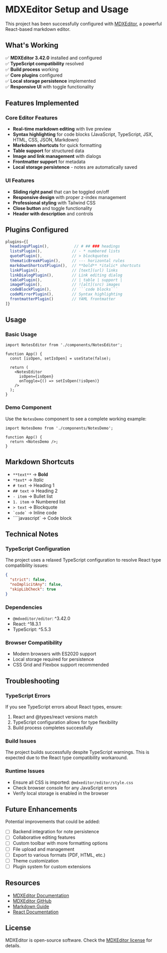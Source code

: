 # MDXEditor Setup and Usage

This project has been successfully configured with [MDXEditor](https://mdxeditor.dev), a powerful React-based markdown editor.

## What's Working

✅ **MDXEditor 3.42.0** installed and configured  
✅ **TypeScript compatibility** resolved  
✅ **Build process** working  
✅ **Core plugins** configured  
✅ **Local storage persistence** implemented  
✅ **Responsive UI** with toggle functionality  

## Features Implemented

### Core Editor Features
- **Real-time markdown editing** with live preview
- **Syntax highlighting** for code blocks (JavaScript, TypeScript, JSX, HTML, CSS, JSON, Markdown)
- **Markdown shortcuts** for quick formatting
- **Table support** for structured data
- **Image and link management** with dialogs
- **Frontmatter support** for metadata
- **Local storage persistence** - notes are automatically saved

### UI Features
- **Sliding right panel** that can be toggled on/off
- **Responsive design** with proper z-index management
- **Professional styling** with Tailwind CSS
- **Close button** and toggle functionality
- **Header with description** and controls

## Plugins Configured

```typescript
plugins={[
  headingsPlugin(),           // # ## ### headings
  listsPlugin(),             // - * numbered lists
  quotePlugin(),             // > blockquotes
  thematicBreakPlugin(),     // --- horizontal rules
  markdownShortcutPlugin(),  // **bold** *italic* shortcuts
  linkPlugin(),              // [text](url) links
  linkDialogPlugin(),        // Link editing dialog
  tablePlugin(),             // | table | support |
  imagePlugin(),             // ![alt](src) images
  codeBlockPlugin(),         // ```code blocks```
  codeMirrorPlugin(),        // Syntax highlighting
  frontmatterPlugin()        // YAML frontmatter
]}
```

## Usage

### Basic Usage
```tsx
import NotesEditor from './components/NotesEditor';

function App() {
  const [isOpen, setIsOpen] = useState(false);
  
  return (
    <NotesEditor 
      isOpen={isOpen} 
      onToggle={() => setIsOpen(!isOpen)} 
    />
  );
}
```

### Demo Component
Use the `NotesDemo` component to see a complete working example:
```tsx
import NotesDemo from './components/NotesDemo';

function App() {
  return <NotesDemo />;
}
```

## Markdown Shortcuts

- `**text**` → **Bold**
- `*text*` → *Italic*
- `# text` → Heading 1
- `## text` → Heading 2
- `- item` → Bullet list
- `1. item` → Numbered list
- `> text` → Blockquote
- `` `code` `` → Inline code
- ````javascript` → Code block

## Technical Notes

### TypeScript Configuration
The project uses a relaxed TypeScript configuration to resolve React type compatibility issues:
```json
{
  "strict": false,
  "noImplicitAny": false,
  "skipLibCheck": true
}
```

### Dependencies
- `@mdxeditor/editor`: ^3.42.0
- React: ^18.3.1
- TypeScript: ^5.5.3

### Browser Compatibility
- Modern browsers with ES2020 support
- Local storage required for persistence
- CSS Grid and Flexbox support recommended

## Troubleshooting

### TypeScript Errors
If you see TypeScript errors about React types, ensure:
1. React and @types/react versions match
2. TypeScript configuration allows for type flexibility
3. Build process completes successfully

### Build Issues
The project builds successfully despite TypeScript warnings. This is expected due to the React type compatibility workaround.

### Runtime Issues
- Ensure all CSS is imported: `@mdxeditor/editor/style.css`
- Check browser console for any JavaScript errors
- Verify local storage is enabled in the browser

## Future Enhancements

Potential improvements that could be added:
- [ ] Backend integration for note persistence
- [ ] Collaborative editing features
- [ ] Custom toolbar with more formatting options
- [ ] File upload and management
- [ ] Export to various formats (PDF, HTML, etc.)
- [ ] Theme customization
- [ ] Plugin system for custom extensions

## Resources

- [MDXEditor Documentation](https://mdxeditor.dev)
- [MDXEditor GitHub](https://github.com/mdxeditor/mdxeditor)
- [Markdown Guide](https://www.markdownguide.org/)
- [React Documentation](https://react.dev/)

## License

MDXEditor is open-source software. Check the [MDXEditor license](https://github.com/mdxeditor/mdxeditor/blob/main/LICENSE) for details. 
